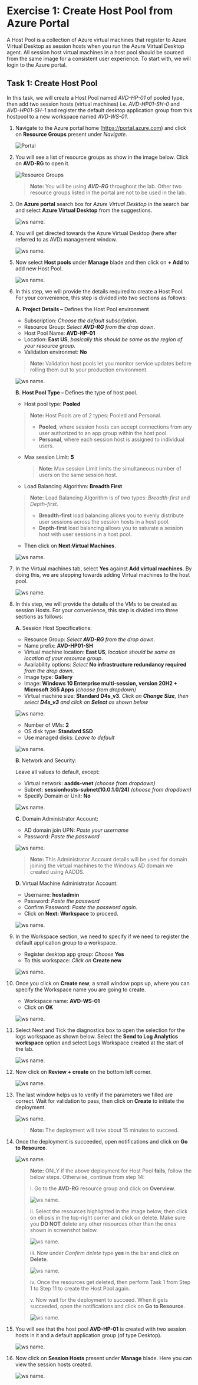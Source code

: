 # **Exercise 1: Create Host Pool from Azure Portal** 

A Host Pool is a collection of Azure virtual machines that register to Azure Virtual Desktop as session hosts when you run the Azure Virtual Desktop agent. All session host virtual machines in a host pool should be sourced from the same image for a consistent user experience. To start with, we will login to the Azure portal. 

## **Task 1: Create Host Pool**

In this task, we will create a Host Pool named *AVD-HP-01* of pooled type, then add two session hosts (virtual machines) i.e. *AVD-HP01-SH-0* and *AVD-HP01-SH-1*  and register the default desktop application group from this hostpool to a new workspace named *AVD-WS-01*.

1. Navigate to the Azure portal home (<https://portal.azure.com>) and click on **Resource Groups** present under *Navigate*.

    ![Portal](media/jvm3.png)

1. You will see a list of resource groups as show in the image below. Click on **AVD-RG** to open it.

   ![Resource Groups](media/jvm4.png)

    > **Note:** You will be using ***AVD-RG*** throughout the lab. Other two resource groups listed in the portal are not to be used in the lab.

1. On **Azure portal** search box for *Azure Virtual Desktop* in the search bar and select **Azure Virtual Desktop** from the suggestions.

   ![ws name.](media/w1.png)

1. You will get directed towards the Azure Virtual Desktop (here after referred to as AVD) management window.  

   ![ws name.](media/64.png)

1. Now select **Host pools** under **Manage** blade and then click on **+ Add** to add new Host Pool.

   ![ws name.](media/z.png)

1. In this step, we will provide the details required to create a Host Pool. For your convenience, this step is divided into two sections as follows:

    **A.** **Project Details –** Defines the Host Pool environment

    - Subscription: *Choose the default subscription*.
    - Resource Group: *Select **AVD-RG** from the drop down*.
    - Host Pool Name: **AVD-HP-01**
    - Location: **East US**, *basically this should be same as the region of your resource group*.
    - Validation environmet: **No**

    >**Note:** Validation host pools let you monitor service updates before rolling them out to your production environment.

    ![ws name.](media/w9.png)

    **B.** **Host Pool Type –** Defines the type of host pool. 

    - Host pool type: **Pooled**
  
    >**Note:** Host Pools are of 2 types: Pooled and Personal.  
    >
    >- **Pooled**, where session hosts can accept connections from any user authorized to an app group within the host pool.
    > - **Personal**, where each session host is assigned to individual users.

    - Max session Limit: **5**

       >**Note:** Max session Limit limits the simultaneous number of users on the same session host.

    - Load Balancing Algorithm: **Breadth First**
    >**Note:** Load Balancing Algorithm is of two types: *Breadth-first* and *Depth-first*.
    >
    > - **Breadth-first** load balancing allows you to evenly distribute user sessions across the session hosts in a host pool.
    > - **Depth-first** load balancing allows you to saturate a session host with user sessions in a host pool. 

    - Then click on **Next:Virtual Machines**.

    ![ws name.](media/w10.png)  

1. In the Virtual machines tab, select **Yes** against **Add virtual machines**. By doing this, we are stepping towards adding Virtual machines to the host pool. 

   ![ws name.](media/66.png)

1. In this step, we will provide the details of the VMs to be created as session Hosts. For your convenience, this step is divided into three sections as follows:

    **A**. Session Host Specifications:
    - Resource Group: *Select **AVD-RG** from the drop down*.
    - Name prefix: **AVD-HP01-SH**
    - Virtual machine location: **East US**, *location should be same as location of your resource group*.
    - Availability options: _Select_ **No infrastructure redundancy required** _from the drop down_.
    - Image type: **Gallery**
    - Image: **Windows 10 Enterprise multi-session, version 20H2 + Microsoft 365 Apps** *(choose from dropdown)*
    - Virtual machine size: **Standard D4s_v3**. *Click on **Change Size**, then select **D4s_v3** and click on **Select** as shown below*

    ![ws name.](media/ch1.png)

    - Number of VMs: **2**
    - OS disk type: **Standard SSD**
    - Use managed disks: *Leave to default*

    ![ws name.](media/availset.png)

    **B**. Network and Security:

    Leave all values to default, except:

    - Virtual network: **aadds-vnet** *(choose from dropdown)*
    - Subnet: **sessionhosts-subnet(10.0.1.0/24)** *(choose from dropdown)*
    - Specify Domain or Unit: **No**

    ![ws name.](media/ch2.png)

    **C**. Domain Administrator Account:
  
    - AD domain join UPN: *Paste your username* **<inject key="AzureAdUserEmail" />**
    - Password: *Paste the password* **<inject key="AzureAdUserPassword" />**

    ![ws name.](media/ex1t2s6b2.png)

    > **Note:** This Administrator Account details will be used for domain joining the virtual machines to the Windows AD domain we created using AADDS.

    **D**. Virtual Machine Administrator Account:
  
    - Username: **hostadmin**
    - Password: *Paste the password* **<inject key="AzureAdUserPassword" />**
    - Confirm Password: *Paste the password* **<inject key="AzureAdUserPassword" />** *again.*
    - Click on **Next: Workspace** to proceed.
    
    ![ws name.](media/ex1t2s6c.png)

1. In the Workspace section, we need to specify if we need to register the default application group to a workspace. 

    - Register desktop app group: *Choose* **Yes** 
    - To this workspace: *Click on* **Create new**

    ![ws name.](media/67.png)

1. Once you click on **Create new**, a small window pops up, where you can specify the Workspace name you are going to create.  

   - Workspace name: **AVD-WS-01** 
   - Click on **OK**

   ![ws name.](media/68.png) 

1. Select Next and Tick the diagnostics box to open the selection for the logs workspace as shown below. Select the **Send to Log Analytics workspace** option and select Logs Workspace created at the start of the lab.

   ![ws name.](media/advanced-diagnostics.png) 

1. Now click on **Review + create** on the bottom left corner. 

    ![ws name.](media/69.png)

1. The last window helps us to verify if the parameters we filled are correct. Wait for validation to pass, then click on **Create** to initiate the deployment. 

    ![ws name.](media/ch4.png)

    > **Note:** The deployment will take about 15 minutes to succeed.

1. Once the deployment is succeeded, open notifications and click on **Go to Resource**.  

    ![ws name.](media/71.png)

    > **Note:** ONLY if the above  deployment for Host Pool **fails**, follow the below steps. Otherwise, continue from step 14:
    >
    >i.   Go to the **AVD-RG** resource group and click on **Overview**.
    >
    >   ![ws name.](media/w15.png)
    > 
    >ii.  Select the resources highlighted in the image below, then click on ellipsis in the top-right corner and click on delete. Make sure you **DO NOT** delete any other resources other than the ones shown in screenshot below.
    >
    >   ![ws name.](media/w27.png)
    >
    >iii. Now under *Confirm delete* type **yes** in the bar and click on **Delete**.
    > 
    >   ![ws name.](media/w28.png)
    >
    >iv.  Once the resources get deleted, then perform Task 1 from Step 1 to Step 11 to create the Host Pool again.
    >
    >v.   Now wait for the deployment to succeed. When it gets succeeded, open the notifications and click on **Go to Resource**.  
    >
    >   ![ws name.](media/71.png) 

1. You will see that the host pool **AVD-HP-01** is created with two session hosts in it and a default application group (of type Desktop).  

    ![ws name.](media/ex1t2s14.png)

1. Now click on **Session Hosts** present under **Manage** blade. Here you can view the session hosts created. 

    ![ws name.](media/86.png)
<!-- 
## **Task 2: Enable diagnostics for the Host Pool**

In this task we will configure diagnostic features for this host pool to allow us to analyse monitoring data later in this lab.

1. Navigate to the overview page for **Azure Virtual Desktop**.

   ![ws name.](media/64.png)

1. Open **Host Pools** and then click on **AVD-HP-01**.

   ![ws name.](media/wiw12.png)

3. Now click on **Diagnostic settings** present under *Monitoring* blade, then click on **+Add diagnostic setting**.

   ![ws name.](media/wiw5.png)

    > **Note:** Due to a technical issue in Azure portal, you may find diagnostic settings pre-created in ***Host Pool, Application Group and Workspace***. For now, we will
    > delete it using following steps: 
    >
    > i) In diagnostics settings, locate the pre-created diagnostics setting and click on **Edit setting**.
    >    
    >    ![ws name.](media/jvm32.png)
    >
    > ii) Click on **Delete** button and then for the dialog box saying *Are you sure you want to delete?* click on **Yes**.
    >    
    >    ![ws name.](media/jvm33.png)
    >
    > iii) Once deleted, you can follow the steps to add a new diagnostic setting.
    >

1. Add the following settings:

    - Diagnostic settings name: **HostPoolMonitoring**
    - Category details: *Check all the boxes present under logs i.e.,* **Checkpoint, Error, Management, Connection, HostRegistration and AgentHealthStatus.** 
    - Destination details: *Check the box for* **Send to Log Analytics**
    - Subscription: *Choose the default subscription.*
    - Log Analytics Workspace: *Select the log analytics workpsace from the drop down, that we just created.*
    - At last, click on **Save**.

   ![ws name.](media/jvm16.png)

1. Once saved, it will look similar to the image shown below.

   ![ws name.](media/lb61.png)

## **Task 3: Enable diagnostics for the Workspace**

In this task we will configure diagnostics for the Azure Virtual Desktop workspace

1. Navigate back to Azure Virtual Desktop and open **Workspaces**.

   ![ws name.](media/wiw9.png)

1. Click on **AVD-WS-01**. Then select **Diagnostic settings** present under *Monitoring* blade and click on **+Add diagnostic setting**.

   ![ws name.](media/wiw11.png)

1. Add the following configurations:

    - Diagnostic settings name: **WorkspaceMonitoring**
    - Category details: *Check all the boxes present under logs i.e.,* **Checkpoint, Error, Management and Feed.** 
    - Destination details: *Check the box for* **Send to Log Analytics**
    - Subscription: *Choose the default subscription.*
    - Log Analytics Workspace: *Select the log analytics workpsace from the drop down, that we just created.*
    - At last, click on **Save**.  

   ![ws name.](media/wiw13.png)

1. Once saved, it will look similar to the image shown below.

   ![ws name.](media/lb64.png)

1. Click on the **Next** button present in the bottom-right corner of this lab guide.  
 -->